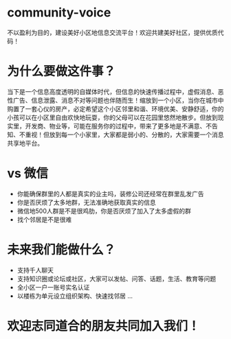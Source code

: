# community-voice
不以盈利为目的，建设美好小区地信息交流平台！欢迎共建美好社区，提供优质代码！

# 为什么要做这件事？
当下是一个信息高度透明的自媒体时代，但信息的快速传播过程中，虚假消息、恶性广告、信息泄露、消息不对等问题也伴随而生！缩放到一个小区，当你在城市中购置了一套心仪的房产，必定希望这个小区邻里和谐、环境优美、安静舒适，你的小孩可以在小区里自由欢快地玩耍，你的父母可以在花园里悠然地散步。但放到现实里，开发商、物业等，可能在服务你的过程中，带来了更多地是不满意、不告知、不重视！但放到每一个小家里，大家都是弱小的、分散的，大家需要一个消息共享地平台。

# vs 微信
  + 你能确保群里的人都是真实的业主吗，装修公司还经常在群里乱发广告
  + 你是否厌烦了太多地群，无法准确地获取真实的信息
  + 微信地500人群是不是很鸡肋，你是否厌烦了加入了太多虚假的群
  + 找个邻居是不是很难

# 未来我们能做什么？
  + 支持千人聊天
  + 支持知识圈或论坛或社区，大家可以发帖、问答、话题，生活、教育等问题
  + 全小区一户一账号实名认证
  + 以楼栋为单元设立组织架构、快速找邻居
  ...

# 欢迎志同道合的朋友共同加入我们！
